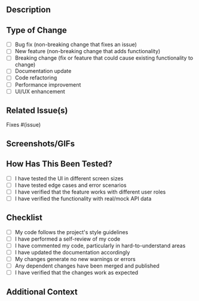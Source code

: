 ## Description
<!-- Provide a clear and concise description of the changes in this PR -->

## Type of Change
<!-- Check the types of changes introduced in this PR (mark with an 'x') -->
- [ ] Bug fix (non-breaking change that fixes an issue)
- [ ] New feature (non-breaking change that adds functionality)
- [ ] Breaking change (fix or feature that could cause existing functionality to change)
- [ ] Documentation update
- [ ] Code refactoring
- [ ] Performance improvement
- [ ] UI/UX enhancement

## Related Issue(s)
<!-- Link to the issue(s) this PR addresses -->
Fixes #(issue)

## Screenshots/GIFs
<!-- For UI changes, include before/after screenshots or GIFs -->

## How Has This Been Tested?
<!-- Describe tests you've run to verify your changes -->
- [ ] I have tested the UI in different screen sizes
- [ ] I have tested edge cases and error scenarios
- [ ] I have verified that the feature works with different user roles
- [ ] I have verified the functionality with real/mock API data

## Checklist
<!-- Check items that apply (mark with an 'x') -->
- [ ] My code follows the project's style guidelines
- [ ] I have performed a self-review of my code
- [ ] I have commented my code, particularly in hard-to-understand areas
- [ ] I have updated the documentation accordingly
- [ ] My changes generate no new warnings or errors
- [ ] Any dependent changes have been merged and published
- [ ] I have verified that the changes work as expected

## Additional Context
<!-- Add any other context about the PR here -->